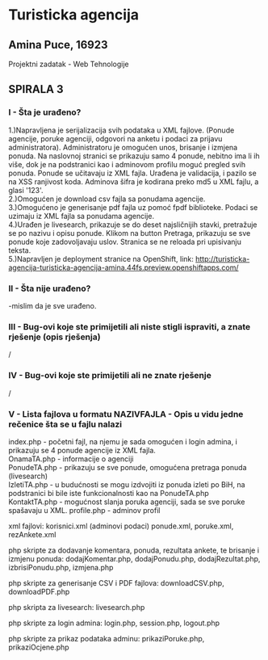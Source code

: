 ﻿# Turisticka agencija

## Amina Puce, 16923
Projektni zadatak - Web Tehnologije

## SPIRALA 3

### I  - Šta je urađeno?
1.)Napravljena je serijalizacija svih podataka u XML fajlove. (Ponude agencije, poruke agenciji, odgovori na anketu i podaci za prijavu administratora). Administratoru je omogućen unos, brisanje i izmjena ponuda. Na naslovnoj stranici se prikazuju samo 4 ponude, nebitno ima li ih više, dok je na podstranici kao i adminovom profilu moguć pregled svih ponuda. Ponude se učitavaju iz XML fajla. Urađena je validacija, i pazilo se na XSS ranjivost koda. Adminova šifra je kodirana preko md5 u XML fajlu, a glasi '123'.    
2.)Omogućen je download csv fajla sa ponudama agencije.  
3.)Omogućeno je generisanje pdf fajla uz pomoć fpdf biblioteke. Podaci se uzimaju iz XML fajla sa ponudama agencije.  
4.)Urađen je livesearch, prikazuje se do deset najsličnijih stavki, pretražuje se po nazivu i opisu ponude. Klikom na button Pretraga, prikazuju se sve ponude koje zadovoljavaju uslov. Stranica se ne reloada pri upisivanju teksta.  
5.)Napravljen je deployment stranice na OpenShift, link: http://turisticka-agencija-turisticka-agencija-amina.44fs.preview.openshiftapps.com/     

### II  - Šta nije urađeno?
-mislim da je sve urađeno.

### III - Bug-ovi koje ste primijetili ali niste stigli ispraviti, a znate rješenje (opis rješenja)
/

### IV  - Bug-ovi koje ste primijetili ali ne znate rješenje
/

### V  - Lista fajlova u formatu NAZIVFAJLA - Opis u vidu jedne rečenice šta se u fajlu nalazi

index.php - početni fajl, na njemu je sada omogućen i login admina, i prikazuju se 4 ponude agencije iz XML fajla.  
OnamaTA.php - informacije o agenciji  
PonudeTA.php - prikazuju se sve ponude, omogućena pretraga ponuda (livesearch)  
IzletiTA.php - u budućnosti se mogu izdvojiti iz ponuda izleti po BiH, na podstranici bi bile iste funkcionalnosti kao na PonudeTA.php  
KontaktTA.php - mogućnost slanja poruka agenciji, sada se sve poruke spašavaju u XML.
profile.php - adminov profil

xml fajlovi: 
korisnici.xml (adminovi podaci)
ponude.xml, poruke.xml, rezAnkete.xml

php skripte za dodavanje komentara, ponuda, rezultata ankete, te brisanje i izmjenu ponuda:
dodajKomentar.php, dodajPonudu.php, dodajRezultat.php, izbrisiPonudu.php, izmjena.php

php skripte za generisanje CSV i PDF fajlova:
downloadCSV.php, downloadPDF.php

php skripta za livesearch: livesearch.php

php skripte za login admina:
login.php, session.php, logout.php

php skripte za prikaz podataka adminu:
prikaziPoruke.php, prikaziOcjene.php
